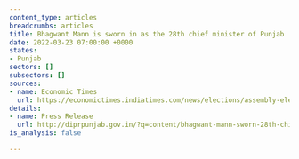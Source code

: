 ```yaml
---
content_type: articles
breadcrumbs: articles
title: Bhagwant Mann is sworn in as the 28th chief minister of Punjab
date: 2022-03-23 07:00:00 +0000
states:
- Punjab
sectors: []
subsectors: []
sources:
- name: Economic Times
  url: https://economictimes.indiatimes.com/news/elections/assembly-elections/punjab/bhagwant-mann-takes-oath-as-punjab-cm-in-bhagat-singhs-native-village/articleshow/90262281.cms
details:
- name: Press Release
  url: http://diprpunjab.gov.in/?q=content/bhagwant-mann-sworn-28th-chief-minister-punjab-khatkar-kalan-ancestral-village-shaheed-e
is_analysis: false

---
```

